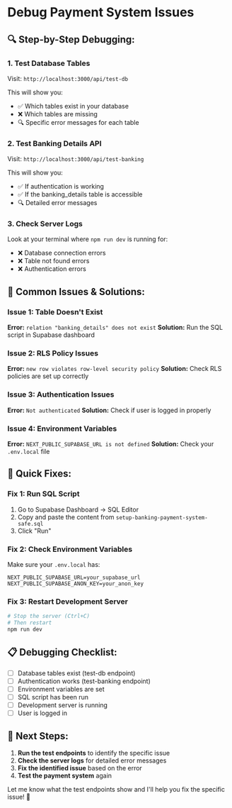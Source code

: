 # Debug Payment System Issues

## 🔍 **Step-by-Step Debugging:**

### **1. Test Database Tables**
Visit: `http://localhost:3000/api/test-db`

This will show you:
- ✅ Which tables exist in your database
- ❌ Which tables are missing
- 🔍 Specific error messages for each table

### **2. Test Banking Details API**
Visit: `http://localhost:3000/api/test-banking`

This will show you:
- ✅ If authentication is working
- ✅ If the banking_details table is accessible
- 🔍 Detailed error messages

### **3. Check Server Logs**
Look at your terminal where `npm run dev` is running for:
- ❌ Database connection errors
- ❌ Table not found errors
- ❌ Authentication errors

## 🚨 **Common Issues & Solutions:**

### **Issue 1: Table Doesn't Exist**
**Error:** `relation "banking_details" does not exist`
**Solution:** Run the SQL script in Supabase dashboard

### **Issue 2: RLS Policy Issues**
**Error:** `new row violates row-level security policy`
**Solution:** Check RLS policies are set up correctly

### **Issue 3: Authentication Issues**
**Error:** `Not authenticated`
**Solution:** Check if user is logged in properly

### **Issue 4: Environment Variables**
**Error:** `NEXT_PUBLIC_SUPABASE_URL is not defined`
**Solution:** Check your `.env.local` file

## 🔧 **Quick Fixes:**

### **Fix 1: Run SQL Script**
1. Go to Supabase Dashboard → SQL Editor
2. Copy and paste the content from `setup-banking-payment-system-safe.sql`
3. Click "Run"

### **Fix 2: Check Environment Variables**
Make sure your `.env.local` has:
```env
NEXT_PUBLIC_SUPABASE_URL=your_supabase_url
NEXT_PUBLIC_SUPABASE_ANON_KEY=your_anon_key
```

### **Fix 3: Restart Development Server**
```bash
# Stop the server (Ctrl+C)
# Then restart
npm run dev
```

## 📋 **Debugging Checklist:**

- [ ] Database tables exist (test-db endpoint)
- [ ] Authentication works (test-banking endpoint)
- [ ] Environment variables are set
- [ ] SQL script has been run
- [ ] Development server is running
- [ ] User is logged in

## 🎯 **Next Steps:**

1. **Run the test endpoints** to identify the specific issue
2. **Check the server logs** for detailed error messages
3. **Fix the identified issue** based on the error
4. **Test the payment system** again

Let me know what the test endpoints show and I'll help you fix the specific issue! 🚀

